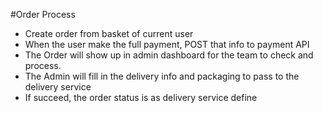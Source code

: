 #Order Process

- Create order from basket of current user
- When the user make the full payment, POST that info to payment API
- The Order will show up in admin dashboard for the team to check and process.
- The Admin will fill in the delivery info and packaging to pass to the delivery service
- If succeed, the order status is as delivery service define

